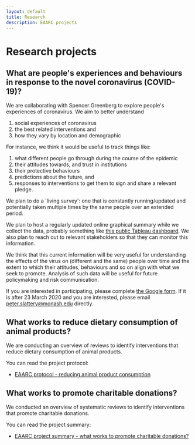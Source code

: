 ```yaml
---
layout: default
title: Research
description: EAARC projects
---
```


# Research projects

## What are people's experiences and behaviours in response to the novel coronavirus (COVID-19)?

We are collaborating with Spencer Greenberg to explore people's experiences of coronavirus. We aim to better understand 

1. social experiences of coronavirus
2. the best related interventions and 
3. how they vary by location and demographic

For instance, we think it would be useful to track things like: 

1. what different people go through during the course of the epidemic
2. their attitudes towards, and trust in institutions
3. their protective behaviours
4. predictions about the future, and
5. responses to interventions to get them to sign and share a relevant pledge.  

We plan to do a 'living survey': one that is constantly running/updated and potentially taken multiple times by the same people over an extended period. 

We plan to host a regularly updated online graphical summary while we collect the data, probably something like [this public Tableau dashboard](https://public.tableau.com/profile/anya.?fbclid=IwAR1hGW8FGJMO8WmY-Vi6qipS8KG3WTU6vVbFHmnoug6yweQ10PpoASXPuv4#!/vizhome/COVID-19Cases_15835248531800/COVID-19Cases
). We also plan to reach out to relevant stakeholders so that they can monitor this information.

We think that this current information will be very useful for understanding the effects of the virus on (different and the same) people over time and the extent to which their attitudes, behaviours and so on align with what we seek to promote. Analysis of such data will be useful for future policymaking and risk communication.

If you are interested in participating, please complete [the Google form](https://www.eaarc.org/coronavirus/join). If it is after 23 March 2020 and you are interested, please email peter.slattery@monash.edu directly.

## What works to reduce dietary consumption of animal products?

We are conducting an overview of reviews to identify interventions that reduce dietary consumption of animal products.

You can read the project protocol:

- [EAARC protocol - reducing animal product consumption](https://docs.google.com/document/d/1zqUPNGktRz6emp0WsPmmVjkOitiW7XdWS55YgBTNnp0/edit?usp=sharing)

## What works to promote charitable donations?

We conducted an overview of systematic reviews to identify interventions that promote charitable donations.

You can read the project summary:

- [EAARC project summary - what works to promote charitable donations?](https://docs.google.com/document/d/1osAwuO1J9L2z3PDGQn6UkFEA-4vs5WV9eJ5hAASnS7o/edit?usp=sharing)
